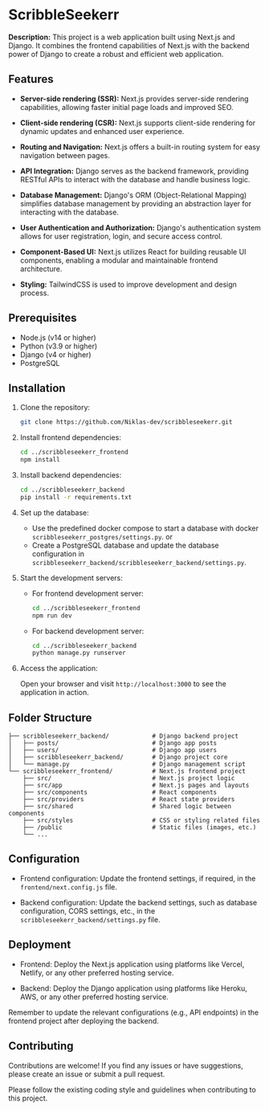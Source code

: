 # ScribbleSeekerr

**Description:** This project is a web application built using Next.js and Django. It combines the frontend capabilities of Next.js with the backend power of Django to create a robust and efficient web application.

## Features

- **Server-side rendering (SSR):** Next.js provides server-side rendering capabilities, allowing faster initial page loads and improved SEO.

- **Client-side rendering (CSR):** Next.js supports client-side rendering for dynamic updates and enhanced user experience.

- **Routing and Navigation:** Next.js offers a built-in routing system for easy navigation between pages.

- **API Integration:** Django serves as the backend framework, providing RESTful APIs to interact with the database and handle business logic.

- **Database Management:** Django's ORM (Object-Relational Mapping) simplifies database management by providing an abstraction layer for interacting with the database.

- **User Authentication and Authorization:** Django's authentication system allows for user registration, login, and secure access control.

- **Component-Based UI:** Next.js utilizes React for building reusable UI components, enabling a modular and maintainable frontend architecture.

- **Styling:** TailwindCSS is used to improve development and design process.

## Prerequisites

- Node.js (v14 or higher)
- Python (v3.9 or higher)
- Django (v4 or higher)
- PostgreSQL

## Installation

1. Clone the repository:

   ```bash
   git clone https://github.com/Niklas-dev/scribbleseekerr.git
   ```

2. Install frontend dependencies:

   ```bash
   cd ../scribbleseekerr_frontend
   npm install
   ```

3. Install backend dependencies:

   ```bash
   cd ../scribbleseekerr_backend
   pip install -r requirements.txt
   ```

4. Set up the database:

   - Use the predefined docker compose to start a database with docker `scribbleseekerr_postgres/settings.py`.
     or
   - Create a PostgreSQL database and update the database configuration in `scribbleseekerr_backend/scribbleseekerr_backend/settings.py`.

5. Start the development servers:

   - For frontend development server:

     ```bash
     cd ../scribbleseekerr_frontend
     npm run dev
     ```

   - For backend development server:

     ```bash
     cd ../scribbleseekerr_backend
     python manage.py runserver
     ```

6. Access the application:

   Open your browser and visit `http://localhost:3000` to see the application in action.

## Folder Structure

```
├── scribbleseekerr_backend/            # Django backend project
│   ├── posts/                          # Django app posts
│   ├── users/                          # Django app users
│   ├── scribbleseekerr_backend/        # Django project core
│   └── manage.py                       # Django management script
└── scribbleseekerr_frontend/           # Next.js frontend project
    ├── src/                            # Next.js project logic
    ├── src/app                         # Next.js pages and layouts
    ├── src/components                  # React components
    ├── src/providers                   # React state providers
    ├── src/shared                      # Shared logic between components
    ├── src/styles                      # CSS or styling related files
    ├── /public                         # Static files (images, etc.)
    └── ...
```

## Configuration

- Frontend configuration: Update the frontend settings, if required, in the `frontend/next.config.js` file.

- Backend configuration: Update the backend settings, such as database configuration, CORS settings, etc., in the `scribbleseekerr_backend/settings.py` file.

## Deployment

- Frontend: Deploy the Next.js application using platforms like Vercel, Netlify, or any other preferred hosting service.

- Backend: Deploy the Django application using platforms like Heroku, AWS, or any other preferred hosting service.

Remember to update the relevant configurations (e.g., API endpoints) in the frontend project after deploying the backend.

## Contributing

Contributions are welcome! If you find any issues or have suggestions, please create an issue or submit a pull request.

Please follow the existing coding style and guidelines when contributing to this project.
